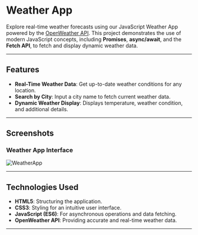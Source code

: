 # Weather App

Explore real-time weather forecasts using our JavaScript Weather App powered by the [OpenWeather API](https://openweathermap.org/api). This project demonstrates the use of modern JavaScript concepts, including **Promises**, **async/await**, and the **Fetch API**, to fetch and display dynamic weather data.

---

## Features

- **Real-Time Weather Data**: Get up-to-date weather conditions for any location.
- **Search by City**: Input a city name to fetch current weather data.
- **Dynamic Weather Display**: Displays temperature, weather condition, and additional details.

---

## Screenshots

### Weather App Interface

![WeatherApp](https://github.com/user-attachments/assets/9d16080f-ee44-4839-a3c2-cbc5b2a37665)


---

## Technologies Used

- **HTML5**: Structuring the application.
- **CSS3**: Styling for an intuitive user interface.
- **JavaScript (ES6)**: For asynchronous operations and data fetching.
- **OpenWeather API**: Providing accurate and real-time weather data.

---
